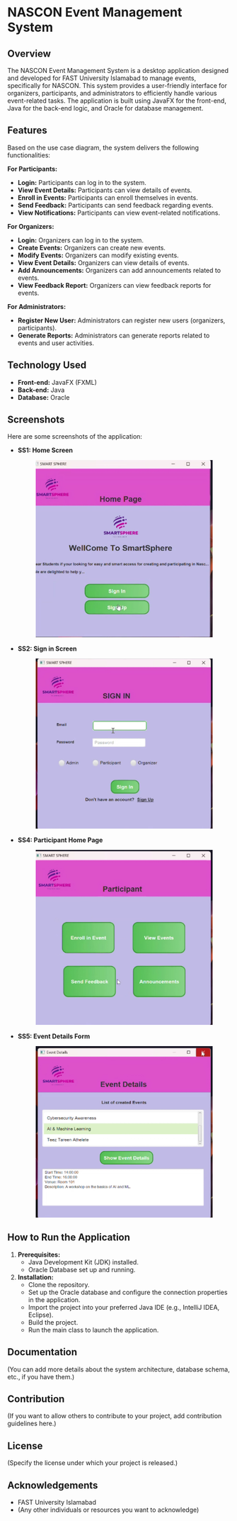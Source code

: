 # NASCON Event Management System

## Overview

The NASCON Event Management System is a desktop application designed and developed for FAST University Islamabad to manage events, specifically for NASCON. This system provides a user-friendly interface for organizers, participants, and administrators to efficiently handle various event-related tasks. The application is built using JavaFX for the front-end, Java for the back-end logic, and Oracle for database management.

## Features

Based on the use case diagram, the system delivers the following functionalities:

**For Participants:**

* **Login:** Participants can log in to the system.
* **View Event Details:** Participants can view details of events.
* **Enroll in Events:** Participants can enroll themselves in events.
* **Send Feedback:** Participants can send feedback regarding events.
* **View Notifications:** Participants can view event-related notifications.

**For Organizers:**

* **Login:** Organizers can log in to the system.
* **Create Events:** Organizers can create new events.
* **Modify Events:** Organizers can modify existing events.
* **View Event Details:** Organizers can view details of events.
* **Add Announcements:** Organizers can add announcements related to events.
* **View Feedback Report:** Organizers can view feedback reports for events.

**For Administrators:**

* **Register New User:** Administrators can register new users (organizers, participants).
* **Generate Reports:** Administrators can generate reports related to events and user activities.

## Technology Used

* **Front-end:** JavaFX (FXML)
* **Back-end:** Java
* **Database:** Oracle

## Screenshots

Here are some screenshots of the application:

* **SS1: Home Screen**
    <p align="center">
        <img src="./SS/SS1.jpg" alt="Login Screen" width="400"/>
    </p>
* **SS2: Sign in Screen**
    <p align="center">
        <img src="./SS/SS2.jpg" alt="Event Details View" width="400"/>
    </p>

* **SS4: Participant Home Page**
    <p align="center">
        <img src="./SS/SS4.jpg" alt="User Registration Screen" width="400"/>
    </p>
* **SS5: Event Details Form**
    <p align="center">
        <img src="./SS/SS5.jpg" alt="Feedback Form" width="400"/>
    </p>

## How to Run the Application

1.  **Prerequisites:**
    * Java Development Kit (JDK) installed.
    * Oracle Database set up and running.
2.  **Installation:**
    * Clone the repository.
    * Set up the Oracle database and configure the connection properties in the application.
    * Import the project into your preferred Java IDE (e.g., IntelliJ IDEA, Eclipse).
    * Build the project.
    * Run the main class to launch the application.

## Documentation

(You can add more details about the system architecture, database schema, etc., if you have them.)

## Contribution

(If you want to allow others to contribute to your project, add contribution guidelines here.)

## License

(Specify the license under which your project is released.)

## Acknowledgements

* FAST University Islamabad
* (Any other individuals or resources you want to acknowledge)
